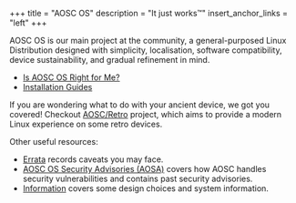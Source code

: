 +++
title = "AOSC OS"
description = "It just works™"
insert_anchor_links = "left"
+++

AOSC OS is our main project at the community, a general-purposed Linux Distribution designed with simplicity, localisation, software compatibility, device sustainability, and gradual refinement in mind.

- [Is AOSC OS Right for Me?](@/aosc-os/is-aosc-os-right-for-me.md)
- [Installation Guides](@/aosc-os/installation/_index.md)

If you are wondering what to do with your ancient device, we got you covered! Checkout [AOSC/Retro](@/aosc-os/retro/intro.md) project, which aims to provide a modern Linux experience on some retro devices.

Other useful resources:

- [Errata](@/aosc-os/errata/_index.md) records caveats you may face.
- [AOSC OS Security Advisories (AOSA)](@/aosc-os/aosa/_index.md) covers how AOSC handles security vulnerabilities and contains past security advisories.
- [Information](@/aosc-os/information/_index.md) covers some design choices and system information.
